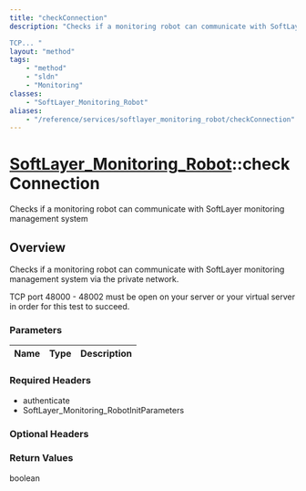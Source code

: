 ```yaml
---
title: "checkConnection"
description: "Checks if a monitoring robot can communicate with SoftLayer monitoring management system via the private network. 

TCP... "
layout: "method"
tags:
    - "method"
    - "sldn"
    - "Monitoring"
classes:
    - "SoftLayer_Monitoring_Robot"
aliases:
    - "/reference/services/softlayer_monitoring_robot/checkConnection"
---
```

# [SoftLayer_Monitoring_Robot](/reference/services/SoftLayer_Monitoring_Robot)::checkConnection

Checks if a monitoring robot can communicate with SoftLayer monitoring management system 


## Overview 
Checks if a monitoring robot can communicate with SoftLayer monitoring management system via the private network. 

TCP port 48000 - 48002 must be open on your server or your virtual server in order for this test to succeed. 

### Parameters 
|Name | Type | Description |
| --- | --- | --- |


### Required Headers
* authenticate
* SoftLayer_Monitoring_RobotInitParameters

### Optional Headers

### Return Values
boolean

